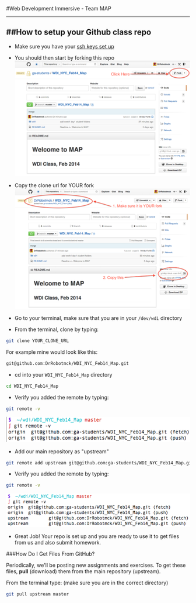 #Web Development Immersive - Team MAP

---

##How to setup your Github class repo
---

* Make sure you have your [ssh keys set up](https://help.github.com/articles/generating-ssh-keys)
* You should then start by forking this repo
![fork](screenshots/fork.png)

* Copy the clone url for YOUR fork
![clone url](screenshots/clone.png)

* Go to your terminal, make sure that you are in your `/dev/wdi` directory

* From the terminal, clone by typing:

```bash
git clone YOUR_CLONE_URL
```
For example mine would look like this:

```bash
git@github.com:DrRobotmck/WDI_NYC_Feb14_Map.git
```

* cd into your `WDI_NYC_Feb14_Map` directory

```bash
cd WDI_NYC_Feb14_Map
```

* Verify you added the remote by typing:

```bash
git remote -v
```
![remote](screenshots/remote1.png)

* Add our main repository as "upstream"

```bash
git remote add upstream git@github.com:ga-students/WDI_NYC_Feb14_Map.git
```

* Verify you added the remote by typing:

```bash
git remote -v
```
![upstream](screenshots/remote2.png)

* Great Job! Your repo is set up and you are ready to use it to get files from us and also submit homework.

###How Do I Get Files From GitHub?

Periodically, we'll be posting new assignments and exercises. To get these files, __pull__ (download) them from the main repository (upstream).

From the terminal type:
(make sure you are in the correct directory)

```bash
git pull upstream master
```